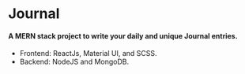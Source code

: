 # Journal

#### A MERN stack project to write your daily and unique Journal entries.
- Frontend: ReactJs, Material UI, and SCSS.
- Backend: NodeJS and MongoDB.
